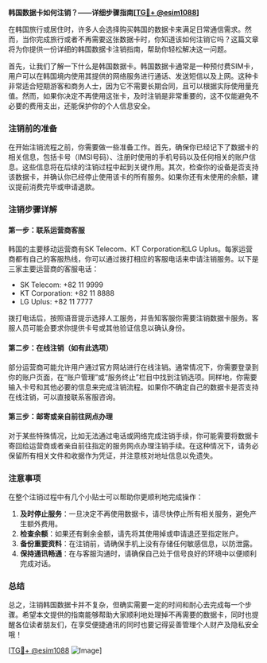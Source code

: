 **韩国数据卡如何注销？——详细步骤指南[[TG💪+ @esim1088](https://t.me/s/esim1088)]**

在韩国旅行或居住时，许多人会选择购买韩国的数据卡来满足日常通信需求。然而，当你完成旅行或者不再需要这张数据卡时，你知道该如何注销它吗？这篇文章将为你提供一份详细的韩国数据卡注销指南，帮助你轻松解决这一问题。

首先，让我们了解一下什么是韩国数据卡。韩国数据卡通常是一种预付费SIM卡，用户可以在韩国境内使用其提供的网络服务进行通话、发送短信以及上网。这种卡非常适合短期游客和商务人士，因为它不需要长期合同，且可以根据实际使用量充值。然而，如果你决定不再使用这张卡，及时注销是非常重要的，这不仅能避免不必要的费用支出，还能保护你的个人信息安全。

### 注销前的准备

在开始注销流程之前，你需要做一些准备工作。首先，确保你已经记下了数据卡的相关信息，包括卡号（IMSI号码）、注册时使用的手机号码以及任何相关的账户信息。这些信息将在后续的注销过程中起到关键作用。其次，检查你的设备是否支持该数据卡，并确认你已经停止使用该卡的所有服务。如果你还有未使用的余额，建议提前消费完毕或申请退款。

### 注销步骤详解

#### 第一步：联系运营商客服

韩国的主要移动运营商有SK Telecom、KT Corporation和LG Uplus。每家运营商都有自己的客服热线，你可以通过拨打相应的客服电话来申请注销服务。以下是三家主要运营商的客服电话：

- SK Telecom: +82 11 9999
- KT Corporation: +82 11 8888
- LG Uplus: +82 11 7777

拨打电话后，按照语音提示选择人工服务，并告知客服你需要注销数据卡服务。客服人员可能会要求你提供卡号或其他验证信息以确认身份。

#### 第二步：在线注销（如有此选项）

部分运营商可能允许用户通过官方网站进行在线注销。通常情况下，你需要登录到你的账户页面，在“账户管理”或“服务终止”栏目中找到注销选项。同样地，你需要输入卡号和其他必要的信息来完成注销流程。如果你不确定自己的数据卡是否支持在线注销，可以直接联系客服咨询。

#### 第三步：邮寄或亲自前往网点办理

对于某些特殊情况，比如无法通过电话或网络完成注销手续，你可能需要将数据卡寄回给运营商或者亲自前往指定的服务网点办理注销手续。在这种情况下，请务必保留所有相关文件和收据作为凭证，并注意核对地址信息以免遗失。

### 注意事项

在整个注销过程中有几个小贴士可以帮助你更顺利地完成操作：

1. **及时停止服务**：一旦决定不再使用数据卡，请尽快停止所有相关服务，避免产生额外费用。
2. **检查余额**：如果还有剩余金额，请先将其使用掉或申请退还至指定账户。
3. **备份重要资料**：在注销前，请确保手机上没有存储任何敏感信息，以防泄露。
4. **保持通讯畅通**：在与客服沟通时，请确保自己处于信号良好的环境中以便顺利完成对话。

### 总结

总之，注销韩国数据卡并不复杂，但确实需要一定的时间和耐心去完成每一个步骤。希望本文提供的指南能够帮助大家顺利地处理掉不再需要的数据卡，同时也提醒各位读者朋友们，在享受便捷通讯的同时也要记得妥善管理个人财产及隐私安全哦！

[[TG💪+ @esim1088](https://t.me/s/esim1088) ![Image](https://i.postimg.cc/4NQfJmqS/Snipaste-2025-05-13-00-14-12.png)]